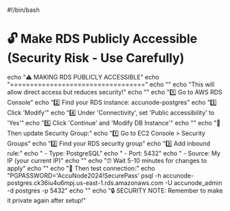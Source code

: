 #!/bin/bash
# 🔓 Make RDS Publicly Accessible (Security Risk - Use Carefully)

echo "⚠️  MAKING RDS PUBLICLY ACCESSIBLE"
echo "=================================="
echo ""
echo "This will allow direct access but reduces security!"
echo ""
echo "1️⃣ Go to AWS RDS Console"
echo "2️⃣ Find your RDS instance: accunode-postgres"
echo "3️⃣ Click 'Modify'"
echo "4️⃣ Under 'Connectivity', set 'Public accessibility' to 'Yes'"
echo "5️⃣ Click 'Continue' and 'Modify DB Instance'"
echo ""
echo "🔐 Then update Security Group:"
echo "1️⃣ Go to EC2 Console > Security Groups"
echo "2️⃣ Find your RDS security group"
echo "3️⃣ Add inbound rule:"
echo "   - Type: PostgreSQL"
echo "   - Port: 5432"
echo "   - Source: My IP (your current IP)"
echo ""
echo "⏰ Wait 5-10 minutes for changes to apply"
echo ""
echo "🧪 Then test connection:"
echo "PGPASSWORD='AccuNode2024!SecurePass' psql -h accunode-postgres.ck36iu4u6mpj.us-east-1.rds.amazonaws.com -U accunode_admin -d postgres -p 5432"
echo ""
echo "🔒 SECURITY NOTE: Remember to make it private again after setup!"
